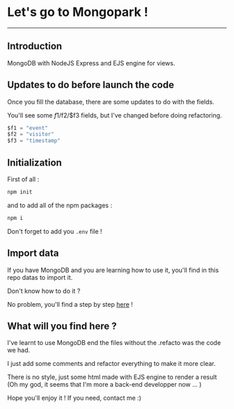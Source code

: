 # Let's go to Mongopark !

___

## Introduction

MongoDB with NodeJS Express and EJS engine for views.

## Updates to do before launch the code

Once you fill the database, there are some updates to do with the fields.

You'll see some $f1/$f2/$f3 fields, but I've changed before doing refactoring.

```js
$f1 = "event"
$f2 = "visitor"
$f3 = "timestamp"
```
## Initialization

First of all :

```js
npm init
```

and to add all of the npm packages :

```js
npm i
```

Don't forget to add you `.env` file !

## Import data

If you have MongoDB and you are learning how to use it, you'll find in this repo datas to import it.

Don't know how to do it ? 

No problem, you'll find a step by step [here](./__docs__/steps.md) !

## What will you find here ?

I've learnt to use MongoDB end the files without the .refacto was the code we had.

I just add some comments and refactor everything to make it more clear.

There is no style, just some html made with EJS engine to render a result (Oh my god, it seems that I'm more a back-end developper now ... )

Hope you'll enjoy it ! If you need, contact me :)
